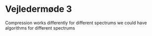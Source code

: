 #   Vejledermøde 3
Compression works differently for different spectrums
    we could have algorithms for different spectrums

